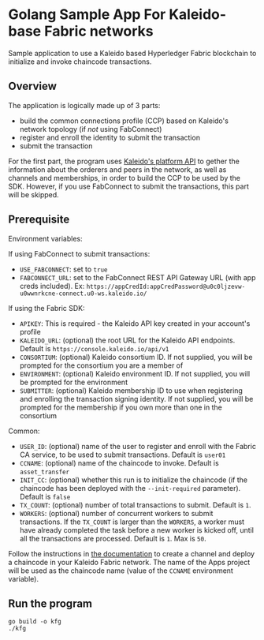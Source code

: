 # Golang Sample App For Kaleido-base Fabric networks

Sample application to use a Kaleido based Hyperledger Fabric blockchain to initialize and invoke chaincode transactions.

## Overview

The application is logically made up of 3 parts:

- build the common connections profile (CCP) based on Kaleido's network topology (if _not_ using FabConnect)
- register and enroll the identity to submit the transaction
- submit the transaction

For the first part, the program uses [Kaleido's platform API](https://api.kaleido.io/platform.html) to gether the information about the orderers and peers in the network, as well as channels and memberships, in order to build the CCP to be used by the SDK. However, if you use FabConnect to submit the transactions, this part will be skipped.

## Prerequisite

Environment variables:

If using FabConnect to submit transactions:

- `USE_FABCONNECT`: set to `true`
- `FABCONNECT_URL`: set to the FabConnect REST API Gateway URL (with app creds included). Ex: `https://appCredId:appCredPassword@u0c0ljzevw-u0wwnrkcne-connect.u0-ws.kaleido.io/`

If using the Fabric SDK:

- `APIKEY`: This is required - the Kaleido API key created in your account's profile
- `KALEIDO_URL`: (optional) the root URL for the Kaleido API endpoints. Default is `https://console.kaleido.io/api/v1`
- `CONSORTIUM`: (optional) Kaleido consortium ID. If not supplied, you will be prompted for the consortium you are a member of
- `ENVIRONMENT`: (optional) Kaleido environment ID. If not supplied, you will be prompted for the environment
- `SUBMITTER`: (optional) Kaleido membership ID to use when registering and enrolling the transaction signing identity. If not supplied, you will be prompted for the membership if you own more than one in the consortium

Common:

- `USER_ID`: (optional) name of the user to register and enroll with the Fabric CA service, to be used to submit transactions. Default is `user01`
- `CCNAME`: (optional) name of the chaincode to invoke. Default is `asset_transfer`
- `INIT_CC`: (optional) whether this run is to initialize the chaincode (if the chaincode has been deployed with the `--init-required` parameter). Default is `false`
- `TX_COUNT`: (optional) number of total transactions to submit. Default is `1`.
- `WORKERS`: (optional) number of concurrent workers to submit transactions. If the `TX_COUNT` is larger than the `WORKERS`, a worker must have already completed the task before a new worker is kicked off, until all the transactions are processed. Default is `1`. Max is `50`.

Follow the instructions in [the documentation](https://docs.kaleido.io/kaleido-platform/protocol/fabric/fabric/) to create a channel and deploy a chaincode in your Kaleido Fabric network. The name of the Apps project will be used as the chaincode name (value of the `CCNAME` environment variable).

## Run the program

```
go build -o kfg
./kfg
```

